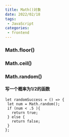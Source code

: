 ```yaml
---
title: Math()对象
date: 2022/02/18
tags:
 - JavaScript
categories:
 - frontend
---
```


### Math.floor()

### Math.ceil()

### Math.random()
#### 写一个概率为1/2的函数
```
let randomSuccess = () => {
 let num = Math.random();
 if (num < .5 ){
   return true;
 } else {
   return false;
 }
};
```